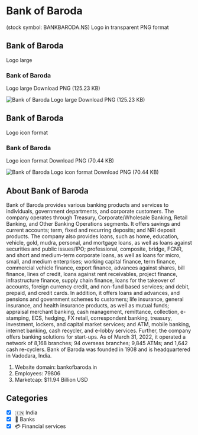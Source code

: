 # Bank of Baroda
 (stock symbol: BANKBARODA.NS) Logo in transparent PNG format

## Bank of Baroda
 Logo large

### Bank of Baroda
 Logo large Download PNG (125.23 KB)

![Bank of Baroda
 Logo large Download PNG (125.23 KB)](/img/orig/BANKBARODA.NS_BIG-4f3f4c39.png)

## Bank of Baroda
 Logo icon format

### Bank of Baroda
 Logo icon format Download PNG (70.44 KB)

![Bank of Baroda
 Logo icon format Download PNG (70.44 KB)](/img/orig/BANKBARODA.NS-6790b239.png)

## About Bank of Baroda


Bank of Baroda provides various banking products and services to individuals, government departments, and corporate customers. The company operates through Treasury, Corporate/Wholesale Banking, Retail Banking, and Other Banking Operations segments. It offers savings and current accounts; term, fixed and recurring deposits; and NRI deposit products. The company also provides loans, such as home, education, vehicle, gold, mudra, personal, and mortgage loans, as well as loans against securities and public issues/IPO; professional, composite, bridge, FCNR, and short and medium-term corporate loans, as well as loans for micro, small, and medium enterprises; working capital finance, term finance, commercial vehicle finance, export finance, advances against shares, bill finance, lines of credit, loans against rent receivables, project finance, infrastructure finance, supply chain finance, loans for the takeover of accounts, foreign currency credit, and non-fund based services; and debit, prepaid, and credit cards. In addition, it offers loans and advances, and pensions and government schemes to customers; life insurance, general insurance, and health insurance products, as well as mutual funds; appraisal merchant banking, cash management, remittance, collection, e-stamping, ECS, hedging, FX retail, correspondent banking, treasury, investment, lockers, and capital market services; and ATM, mobile banking, internet banking, cash recycler, and e-lobby services. Further, the company offers banking solutions for start-ups. As of March 31, 2022, it operated a network of 8,168 branches; 94 overseas branches; 9,845 ATMs; and 1,642 cash re-cyclers. Bank of Baroda was founded in 1908 and is headquartered in Vadodara, India.

1. Website domain: bankofbaroda.in
2. Employees: 79806
3. Marketcap: $11.94 Billion USD


## Categories
- [x] 🇮🇳 India
- [x] 🏦 Banks
- [x] 💳 Financial services
